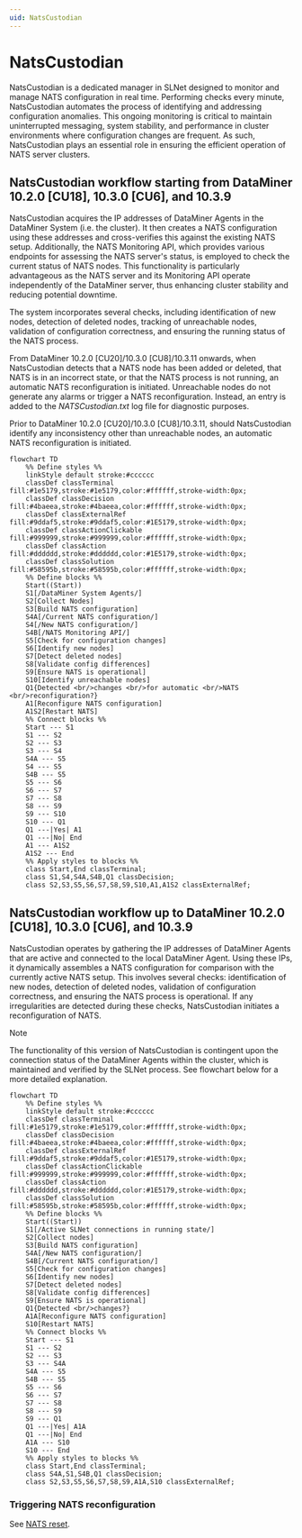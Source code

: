 ```yaml
---
uid: NatsCustodian
---
```


# NatsCustodian

NatsCustodian is a dedicated manager in SLNet designed to monitor and manage NATS configuration in real time. Performing checks every minute, NatsCustodian automates the process of identifying and addressing configuration anomalies. This ongoing monitoring is critical to maintain uninterrupted messaging, system stability, and performance in cluster environments where configuration changes are frequent. As such, NatsCustodian plays an essential role in ensuring the efficient operation of NATS server clusters.

## NatsCustodian workflow starting from DataMiner 10.2.0 [CU18], 10.3.0 [CU6], and 10.3.9

NatsCustodian acquires the IP addresses of DataMiner Agents in the DataMiner System (i.e. the cluster). It then creates a NATS configuration using these addresses and cross-verifies this against the existing NATS setup. Additionally, the NATS Monitoring API, which provides various endpoints for assessing the NATS server's status, is employed to check the current status of NATS nodes. This functionality is particularly advantageous as the NATS server and its Monitoring API operate independently of the DataMiner server, thus enhancing cluster stability and reducing potential downtime.

The system incorporates several checks, including identification of new nodes, detection of deleted nodes, tracking of unreachable nodes, validation of configuration correctness, and ensuring the running status of the NATS process.

From DataMiner 10.2.0 [CU20]/10.3.0 [CU8]/10.3.11 onwards<!--RN 37271-->, when NatsCustodian detects that a NATS node has been added or deleted, that NATS is in an incorrect state, or that the NATS process is not running, an automatic NATS reconfiguration is initiated. Unreachable nodes do not generate any alarms or trigger a NATS reconfiguration. Instead, an entry is added to the *NATSCustodian.txt* log file for diagnostic purposes.

Prior to DataMiner 10.2.0 [CU20]/10.3.0 [CU8]/10.3.11, should NatsCustodian identify any inconsistency other than unreachable nodes, an automatic NATS reconfiguration is initiated.

```mermaid
flowchart TD
    %% Define styles %%
    linkStyle default stroke:#cccccc
    classDef classTerminal fill:#1e5179,stroke:#1e5179,color:#ffffff,stroke-width:0px;
    classDef classDecision fill:#4baeea,stroke:#4baeea,color:#ffffff,stroke-width:0px;
    classDef classExternalRef fill:#9ddaf5,stroke:#9ddaf5,color:#1E5179,stroke-width:0px;
    classDef classActionClickable fill:#999999,stroke:#999999,color:#ffffff,stroke-width:0px;
    classDef classAction fill:#dddddd,stroke:#dddddd,color:#1E5179,stroke-width:0px;
    classDef classSolution fill:#58595b,stroke:#58595b,color:#ffffff,stroke-width:0px;
    %% Define blocks %%
    Start((Start))
    S1[/DataMiner System Agents/]
    S2[Collect Nodes]
    S3[Build NATS configuration]
    S4A[/Current NATS configuration/]
    S4[/New NATS configuration/]
    S4B[/NATS Monitoring API/]
    S5[Check for configuration changes]
    S6[Identify new nodes]
    S7[Detect deleted nodes]
    S8[Validate config differences]
    S9[Ensure NATS is operational]
    S10[Identify unreachable nodes]
    Q1{Detected <br/>changes <br/>for automatic <br/>NATS <br/>reconfiguration?}
    A1[Reconfigure NATS configuration]
    A1S2[Restart NATS]
    %% Connect blocks %%
    Start --- S1
    S1 --- S2
    S2 --- S3
    S3 --- S4
    S4A --- S5
    S4 --- S5
    S4B --- S5
    S5 --- S6
    S6 --- S7
    S7 --- S8
    S8 --- S9
    S9 --- S10
    S10 --- Q1
    Q1 ---|Yes| A1
    Q1 ---|No| End
    A1 --- A1S2
    A1S2 --- End
    %% Apply styles to blocks %%
    class Start,End classTerminal;
    class S1,S4,S4A,S4B,Q1 classDecision;
    class S2,S3,S5,S6,S7,S8,S9,S10,A1,A1S2 classExternalRef;
```

## NatsCustodian workflow up to DataMiner 10.2.0 [CU18], 10.3.0 [CU6], and 10.3.9

NatsCustodian operates by gathering the IP addresses of DataMiner Agents that are active and connected to the local DataMiner Agent. Using these IPs, it dynamically assembles a NATS configuration for comparison with the currently active NATS setup. This involves several checks: identification of new nodes, detection of deleted nodes, validation of configuration correctness, and ensuring the NATS process is operational. If any irregularities are detected during these checks, NatsCustodian initiates a reconfiguration of NATS.

> [!NOTE]
> The functionality of this version of NatsCustodian is contingent upon the connection status of the DataMiner Agents within the cluster, which is maintained and verified by the SLNet process. See flowchart below for a more detailed explanation.

```mermaid
flowchart TD
    %% Define styles %%
    linkStyle default stroke:#cccccc
    classDef classTerminal fill:#1e5179,stroke:#1e5179,color:#ffffff,stroke-width:0px;
    classDef classDecision fill:#4baeea,stroke:#4baeea,color:#ffffff,stroke-width:0px;
    classDef classExternalRef fill:#9ddaf5,stroke:#9ddaf5,color:#1E5179,stroke-width:0px;
    classDef classActionClickable fill:#999999,stroke:#999999,color:#ffffff,stroke-width:0px;
    classDef classAction fill:#dddddd,stroke:#dddddd,color:#1E5179,stroke-width:0px;
    classDef classSolution fill:#58595b,stroke:#58595b,color:#ffffff,stroke-width:0px;
    %% Define blocks %%
    Start((Start))
    S1[/Active SLNet connections in running state/]
    S2[Collect nodes]
    S3[Build NATS configuration]
    S4A[/New NATS configuration/]
    S4B[/Current NATS configuration/]
    S5[Check for configuration changes]
    S6[Identify new nodes]
    S7[Detect deleted nodes]
    S8[Validate config differences]
    S9[Ensure NATS is operational]
    Q1{Detected <br/>changes?}
    A1A[Reconfigure NATS configuration]
    S10[Restart NATS]
    %% Connect blocks %%
    Start --- S1
    S1 --- S2
    S2 --- S3
    S3 --- S4A
    S4A --- S5
    S4B --- S5
    S5 --- S6
    S6 --- S7
    S7 --- S8
    S8 --- S9
    S9 --- Q1
    Q1 ---|Yes| A1A
    Q1 ---|No| End
    A1A --- S10
    S10 --- End
    %% Apply styles to blocks %%
    class Start,End classTerminal;
    class S4A,S1,S4B,Q1 classDecision;
    class S2,S3,S5,S6,S7,S8,S9,A1A,S10 classExternalRef;
```

### Triggering NATS reconfiguration

See [NATS reset](xref:Investigating_NATS_Issues#try-a-nats-reset).
